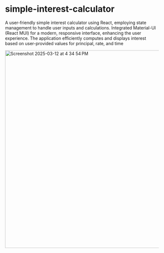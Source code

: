 # simple-interest-calculator
  A user-friendly simple interest calculator using React, employing state management to handle user inputs and calculations. Integrated Material-UI (React MUI) for a modern, responsive interface, enhancing the user experience. The application efficiently computes and displays interest based on user-provided values for principal, rate, and time



<img width="645" alt="Screenshot 2025-03-12 at 4 34 54 PM" src="https://github.com/user-attachments/assets/4cce7282-02ab-48e1-8768-452438f68b62" />
